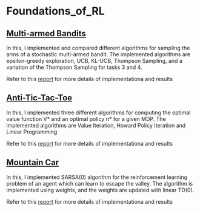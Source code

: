 # Foundations_of_RL

## [Multi-armed Bandits](https://github.com/atharva7am/Foundations_of_RL/tree/main/multiarm_bandits)
In this, I implemented and compared different algorithms for sampling the arms of a stochastic multi-armed bandit. The implemented algorithms are epsilon-greedy exploration, UCB, KL-UCB, Thompson Sampling, and a variation of the Thompson Sampling for tasks 3 and 4.<br>

Refer to this [report](https://github.com/atharva7am/Foundations_of_RL/blob/main/multiarm_bandits/submission/report.pdf) for more details of implementationa and results<br>

## [Anti-Tic-Tac-Toe](https://github.com/atharva7am/Foundations_of_RL/tree/main/anti_tic_tac_toe)
In this, I implemented three different algorithms for computing the optimal value function V* and an optimal policy π* for a given MDP. The implemented algorithms are Value Iteration, Howard Policy Iteration and Linear Programming<br>

Refer to this [report](https://github.com/atharva7am/Foundations_of_RL/blob/main/anti_tic_tac_toe/report.pdf) for more details of implementationa and results<br>

## [Mountain Car](https://github.com/atharva7am/Foundations_of_RL/tree/main/mountain_car)
In this, I implemented SARSA(0) algorithm for the reinforcement learning
problem of an agent which can learn to escape the valley. The algorithm is implemented
using weights, and the weights are updated with linear TD(0).<br>

Refer to this [report](https://github.com/atharva7am/Foundations_of_RL/blob/main/mountain_car/report.pdf) for more details of implementationa and results
